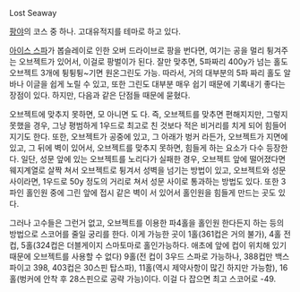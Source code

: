 Lost Seaway

[팡야](%ED%8C%A1%EC%95%BC.md)의 코스 중 하나. 고대유적지를 테마로 하고 있다.

[아이스 스파](%EC%95%84%EC%9D%B4%EC%8A%A4%20%EC%8A%A4%ED%8C%8C.md)가 봅슬레이로 인한 오버
드라이브로 팡을 번다면, 여기는 공을 멀리 튕겨주는 오브젝트가 있어서, 이걸로 팡벌이가 된다. 잘만 맞추면, 5파짜리 400y가 넘는 홀도
오브젝트 3개에 튕튕튕~기면 원온그린도 가능. 따라서, 거의 대부분의 5파 짜리 홀도 알바나 이글을 쉽게 노릴 수 있고, 또한 그린도 대부분
매우 쉽기 때문에 기록내기 좋다는 장점이 있다. 하지만, 다음과 같은 단점들 때문에 묻혔다.

오브젝트에 맞추지 못하면, 모 아니면 도 다. 즉, 오브젝트를 맞추면 편해지지만, 그렇지 못했을 경우, 그냥 평범하게 1우드로 최고로 친
것보다 적은 비거리를 치게 되어 힘들어 지기도 한다. 또한, 오브젝트가 공중에 있고, 그 아래가 벙커 라든가, 오브젝트가 지면에 있고, 그
뒤에 벽이 있어서, 오브젝트를 맞추지 못하면, 힘들게 하는 요소가 다수 등장한다. 일단, 성문 앞에 있는 오브젝트를 노리다가 실패한 경우,
오브젝트 앞에 떨어졌다면 웨지계열로 살짝 쳐서 오브젝트로 튕겨서 성벽을 넘기는 방법이 있고, 오브젝트와 성문 사이라면, 1우드로 50y
정도의 거리로 쳐서 성문 사이로 통과하는 방법도 있다. 또한 3파인 홀인원 중에 그린 앞에 접시 같은 벽이 서 있어서 홀인원을 힘들게 만드는
곳도 있다.

그러나 고수들은 그런거 없고, 오브젝트를 이용한 파4홀을 홀인원 한다든지 하는 등의 방법으로 스코어를 줄일 궁리를 한다. 이게 가능한 곳이
1홀(361컵은 거의 불가), 4홀 전컵, 5홀(324컵은 더블게이지 스마토마로 홀인가능하다. 애초에 앞에 컵이 위치해 있기 때문에
오브젝트를 사용할 수 없다) 9홀(전 컵이 3우드 스파로 가능하나, 388컵만 백스파이고 398, 403컵은 30스핀 탑스파), 11홀(역시
제약사항이 많긴 하지만 가능함), 16홀(벙커에 안착 후 28스핀으로 공략 가능)이다. 이걸 다 잡으면 최고 스코어로 -49.

